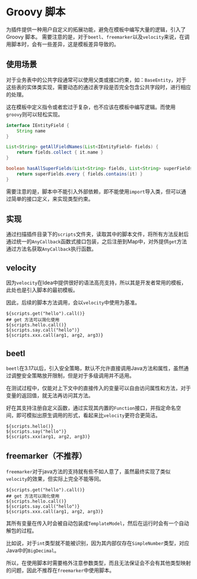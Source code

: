 # Groovy 脚本

为插件提供一种用户自定义的拓展功能，避免在模板中编写大量的逻辑，引入了 Groovy 脚本。
需要注意的是，对于`beetl`、`freemarker`以及`velocity`来说，在调用脚本时，会有一些差异，这是模板差异导致的。

## 使用场景

对于业务表中的公共字段通常可以使用父类或接口约束，如：`BaseEntity`，对于这些表的实体类实现，需要动态的通过表字段是否完全包含公共字段时，进行相应的处理。

这在模板中定义指令或者宏过于复杂，也不应该在模板中编写逻辑。而使用`groovy`则可以轻松实现。
```groovy
interface IEntityField {
    String name
}

List<String> getAllFieldNames(List<IEntityField> fields) {
    return fields.collect { it.name }
}

boolean hasAllSuperFields(List<String> fields, List<String> superFields) {
    return superFields.every { fields.contains(it) }
}
```
需要注意的是，脚本中不能引入外部依赖，即不能使用`import`导入类，但可以通过简单的接口定义，来实现类型约束。

## 实现
通过扫描插件目录下的`scripts`文件夹，读取其中的脚本文件，将所有方法反射后通过统一的`AnyCallback`函数式接口包装，之后注册到Map中，对外提供`get`方法通过方法名获取`AnyCallback`执行函数。

## velocity

因为`velocity`在Idea中提供很好的语法高亮支持，所以其是开发者常用的模板，此处也是引入脚本的最初模板。

因此，后续的脚本方法调用，会以`velocity`中使用为基准。

```vm
${scripts.get("hello").call()}
## get 方法可以简化使用
${scripts.hello.call()}
${scripts.say.call("hello")}
${scripts.xxx.call(arg1, arg2, arg3)}
```

## beetl

`beetl`在3.17以后，引入安全策略，默认不允许直接调用Java方法和属性，虽然通过调整安全策略放开限制，但是对于多级调用并不适用。

在测试过程中，仅能对上下文中的直接传入的变量可以自由访问属性和方法，对于变量的返回值，就无法再访问其方法。

好在其支持注册自定义函数，通过实现其内置的`Function`接口，并指定命名空间，即可模拟出原生调用的形式，看起来比`velocity`更符合更简洁。
```beetl
${scripts.hello()}
${scripts.say("hello")}
${scripts.xxx(arg1, arg2, arg3)}
```
## freemarker（不推荐）
`freemarker`对于java方法的支持就有些不如人意了，虽然最终实现了类似`velocity`的效果，但实际上完全不能等同。
```ftl
${scripts.get("hello").call()}
## get 方法可以简化使用
${scripts.hello.call()}
${scripts.say.call("hello")}
${scripts.xxx.call(arg1, arg2, arg3)}
```
其所有变量在传入时会被自动包装成`TemplateModel`，然后在运行时会有一个自动解包的过程。

比如说，对于`int`类型就不能被识别，因为其内部仅存在`SimpleNumber`类型，对应Java中的`BigDecimal`。

所以，在使用脚本时需要格外注意参数类型，而且无法保证会不会有其他类型映射的问题，因此不推荐在`freemarker`中使用脚本。
